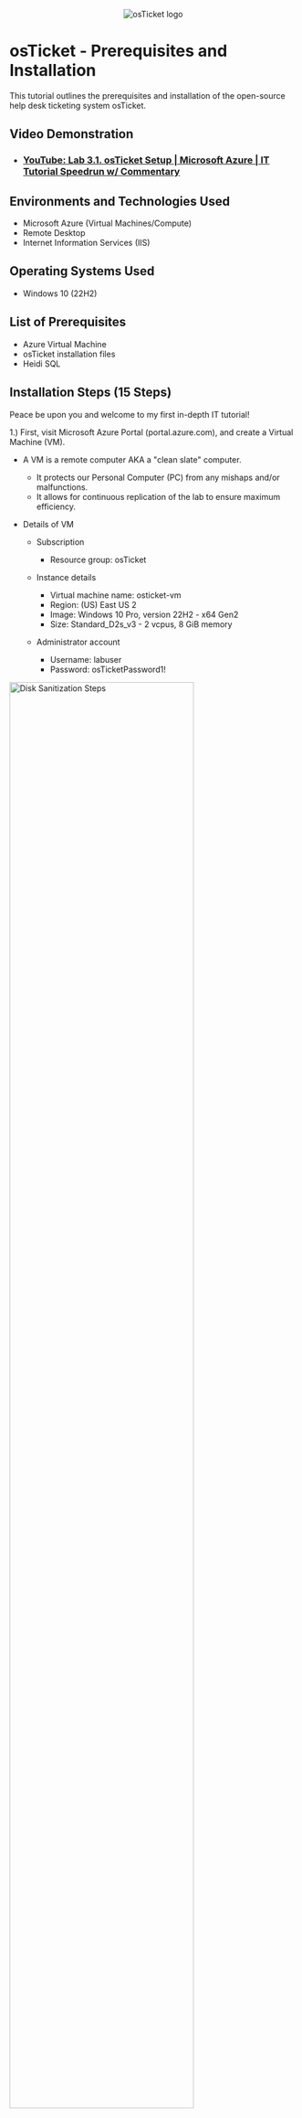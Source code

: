 <p align="center">
<img src="https://i.imgur.com/Clzj7Xs.png" alt="osTicket logo"/>
</p>

<h1>osTicket - Prerequisites and Installation</h1>
This tutorial outlines the prerequisites and installation of the open-source help desk ticketing system osTicket.<br />


<h2>Video Demonstration</h2>

- ### [YouTube: Lab 3.1. osTicket Setup | Microsoft Azure | IT Tutorial Speedrun w/ Commentary](https://youtu.be/NNOhNYb7XHE)
<h2>Environments and Technologies Used</h2>

- Microsoft Azure (Virtual Machines/Compute)
- Remote Desktop
- Internet Information Services (IIS)

<h2>Operating Systems Used </h2>

- Windows 10</b> (22H2)

<h2>List of Prerequisites</h2>

- Azure Virtual Machine
- osTicket installation files
- Heidi SQL

<h2>Installation Steps (15 Steps)</h2>

<p>
</p>
<p>
Peace be upon you and welcome to my first in-depth IT tutorial!

1.) First, visit Microsoft Azure Portal (portal.azure.com), and create a Virtual Machine (VM).

  - A VM is a remote computer AKA a "clean slate" computer.
    - It protects our Personal Computer (PC) from any mishaps and/or malfunctions.
    - It allows for continuous replication of the lab to ensure maximum efficiency.

  - Details of VM   
    - Subscription
      - Resource group: osTicket
  
    - Instance details
      - Virtual machine name: osticket-vm
      - Region: (US) East US 2
      - Image: Windows 10 Pro, version 22H2 - x64 Gen2
      - Size: Standard_D2s_v3 - 2 vcpus, 8 GiB memory

    - Administrator account
      - Username: labuser
      - Password: osTicketPassword1!

<p>
</p>
<p>

<img src="https://github.com/user-attachments/assets/256d4d5c-fce6-49ca-a4cc-1a865ec48b8f" height="80%" width="80%" alt="Disk Sanitization Steps"/>
<p>
<br />
  
<p>
</p>
<p>
2.) Next, connect the newly created VM using Remote Desktop Connection (RDP). 

  - We can do so by copying and pasting our public IPv4 address.

    - Note: If you are a Mac user you will have to download Micosoft Remote Desktop. 
  
<p>
</p>
<p>

<img src="https://github.com/user-attachments/assets/8873d88a-baf4-4155-9655-eebc94a583ed" height="80%" width="80%" alt="Disk Sanitization Steps"/> 
<p>
<br />
  
<p>
</p>
<p>
3.) Enable Internet Information Services (IIS). 
  
  - First, access the Control Panel -> Uninstall a program -> Turn Windows features on or off -> Observe the list and enable IIS.
    
<p>
</p>
<p>

<img src="https://github.com/user-attachments/assets/490990a7-9471-48e7-b7fd-a6ba6bfe5906" height="80%" width="80%" alt="Disk Sanitization Steps"/>
<p>
<br />
  
<p>
</p>
<p>
4.) Now that IIS is enabled we can now install Web Platform Installer, which you can find here: 

  - https://drive.google.com/drive/u/0/folders/1APMfNyfNzcxZC6EzdaNfdZsUwxWYChf6

  - The link above contains the necessary downloadable material for osTicket. Simply click the link and install the Web Platform Installer.
<p>
</p>
<p>

<img src="https://github.com/user-attachments/assets/0eda6fe3-d447-4183-ad23-7b308f6b5d16" height="80%" width="80%" alt="Disk Sanitization Steps"/>
<p>
<br />
  
<p>
</p>
<p>
5.) Next, we will extract all of our recently downloaded material onto the desktop.
<p>
</p>
<p>

<img src="https://github.com/user-attachments/assets/cabc17e2-371e-47e6-a92c-a4ac35372066" height="80%" width="80%" alt="Disk Sanitization Steps"/>
<p>
<br />
  
<p>
</p>
<p>
6.) Then, install these two files within the "osTicket-Installation-Files" folder.

  - PHPManagerForIIS_V1.5.0
  - rewrite_amd64_en-US
        
<p>
</p>
<p>

<img src="https://github.com/user-attachments/assets/caa421eb-671e-4bd0-ba95-16e339cd1878" height="80%" width="80%" alt="Disk Sanitization Steps"/>
<p>
<br />
  
<p>
</p>
<p>
7.) Within the Windows (C:) folder, create a folder named "PHP" and then extract all files from "php-7.3.8-nts-Win32-VC15-x86" into the PHP folder.

  - Then, install the remaining files:
    - VC_redist_x86
    - mysql-5.5.62-win32
      - Setup Type: Typical
      - Server Instance Configuration: Standard Configuration
        - Password: root
       
<p>
</p>
<p>

<img src="https://github.com/user-attachments/assets/f274ab11-b8c8-4042-a862-000c45b4b86e" height="80%" width="80%" alt="Disk Sanitization Steps"/>
<p>
<br />
  
<p>
</p>
<p>
8.) Next, open IIS as an admin -> PHP Manager -> Register new PHP version -> "PHP" -> "php_cgi"
  
  - Then, stop and start the server (refresh).
  
<p>
</p>
<p>

<img src="https://github.com/user-attachments/assets/40d7c9fd-b489-4ebc-98a4-e70cafd92dcb" height="80%" width="80%" alt="Disk Sanitization Steps"/>
<p>
<br />
  
<p>
</p>
<p>
9.) Within the zip file "osTicket-v1.15.8", drag and drop the "upload" folder into "wwwroot", and then rename "upload" folder to "osTicket".
  
  (Then, stop & start the server.)
  
<p>
</p>
<p>

<img src="https://github.com/user-attachments/assets/0d81b638-389e-47e8-9376-84aa8ebfb5ab" height="80%" width="80%" alt="Disk Sanitization Steps"/>
<p>
<br />
  
<p>
</p>
<p>
10.) Within IIS Manager -> Sites -> Default Web Site -> osTicket -> Browse *:80 (http)
  
<p>
</p>
<p>

<img src="https://github.com/user-attachments/assets/81e2f9cd-cce5-4dfc-8c4e-6e66189279c9" height="80%" width="80%" alt="Disk Sanitization Steps"/>
<p>
<br />
  
<p>
</p>
<p>
11.) In IIS Manager -> Default Web Site (x2) -> PHP Manager -> Enable or disable an extension -> enable three particular extensions: 
  
  - "php_imap.dll"
  - "php_intl.dll"
  - "php_opcache.dll"

(Then, refresh the osTicket browser.)

<p>
</p>
<p>

<img src="https://github.com/user-attachments/assets/060d0b62-44d6-4672-a432-68c9b3f84ecf" height="80%" width="80%" alt="Disk Sanitization Steps"/>
<p>
<br />
  
<p>
</p>
<p>
12.) Proceed to Windows (C:) -> inetpub -> wwwroot -> osTicket -> include -> Scroll down fully & rename "ost-sampleconfig.php" to "ost-config.php" - next, right click "ost-config.php" -> Properties -> Security -> Advanced -> Add -> Select a principal -> Type: "everyone" -> Check Names -> OK -> Check box titled "Full control" -> OK -> Apply
  
<p>
</p>
<p>

<img src="https://github.com/user-attachments/assets/aaa65441-802d-4291-b844-d9ba4e3029b1" height="80%" width="80%" alt="Disk Sanitization Steps"/>
<p>
<br />
  
<p>
</p>
<p>
13.) Back in the web browser, continue into osTicket Installer and enter your information.

  - System Settings
    - Note: "Default Email" is the one which receives Emails from customers.
    - Note: "Email Address" must be different from "Default Email".

  - Admin User
    - Username: adminuser
    - Password: Password1
  
<p>
</p>
<p>

<img src="https://github.com/user-attachments/assets/43af42ff-dd1c-47b5-bf1e-7dc0d052d611" height="80%" width="80%" alt="Disk Sanitization Steps"/>
<p>
<br />
  
<p>
</p>
<p>
14.) In our "osTIcket-Installation-Files" folder -> open "HeidiSQL_12.3.0.6589_Setup" -> Accept the agreement -> Next (x4) -> Install
  
  - In HeidiSQL, click +New -> enter Username & Password

    - Username: root
    - Password: root
    
  Note: The use of "root" for the username & password is solely for lab purposes---this is not a good idea to do in the real world! God Bless <3
   
<p>
</p>
<p>

<img src="https://github.com/user-attachments/assets/3d79e54d-ed82-47de-a871-9588970f49f2" height="80%" width="80%" alt="Disk Sanitization Steps"/>
<p>
<br />
  
<p>
</p>
<p>
15.) Enjoy using osTicket Support Ticket System! - بارك الله فيكم

  - Database Settings
    - MySQL Username: root
    - MySQL Password: root

  - Admin login: http://localhost/osTicket/scp/login.php
   
<p>
</p>
<p>

<img src="https://github.com/user-attachments/assets/4f30a1a1-447a-443b-8e0b-955df3958b3b" height="80%" width="80%" alt="Disk Sanitization Steps"/>
<p>
<br />
  
<p>
</p>
<p>
